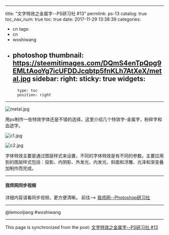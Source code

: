 
---
title: "文字特效之金属字--PS研习社 #13"
permlink: ps-13
catalog: true
toc_nav_num: true
toc: true
date: 2017-11-29 13:38:39
categories:
- cn
tags:
- cn
- woshiwang
- photoshop
thumbnail: https://steemitimages.com/DQmS4enTpQpg9EMLtAooYg7icUFDDJcqbtp5fnKLh7AtXeX/metal.jpg
sidebar:
    right:
        sticky: true
widgets:
    -
        type: toc
        position: right
---


![metal.jpg](https://steemitimages.com/DQmS4enTpQpg9EMLtAooYg7icUFDDJcqbtp5fnKLh7AtXeX/metal.jpg)

用ps制作一些特效字体还是不错的选择。这里介绍几个特效字-金属字，粉碎字和血迹字。

![c1.jpg](https://steemitimages.com/DQmQBhXQLzKJ2Yw1PjnhEtKjB9KCqKqwrjUsdv9PNyGQbdR/c1.jpg)

![c2.jpg](https://steemitimages.com/DQmcsyxgxXujkuoXezeVZLMFL2DCUKXrm9YLGWMxcqWD3rs/c2.jpg)

字体特效主要是通过图层样式来设置，不同的字体特效是有不同的参数。主要应用到的图层样式包括：投影、内阴影、外发光、内发光、斜面和浮雕、光泽和渐变叠加制作而完成。

 ****
#### 我师网同步视频
详细内容请看同步视频，更方便清晰。
前往--> [我师网--Photoshop研习社](https://chuanke.baidu.com/v2256159-234505-1825779.html)
****

@lemooljiang #woshiwang

- - -

This page is synchronized from the post: [文字特效之金属字--PS研习社 #13](https://steemit.com/@lemooljiang/ps-13)
